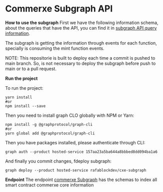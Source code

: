 # Commerxe Subgraph API

**How to use the subgraph** 
First we have the following information schema, about the queries that have the API, you can find it in [subgraph API query information](https://www.figma.com/file/7pzPnBJGiPG2jHaDN9zKNH/Subgraph-API). 

The subgraph is getting the information through events for each function, specially is consuming the mint function events. 

NOTE: This repositorie is built to deploy each time a commit is pushed to main branch. So, is not necessary to deploy the subgraph before push to main or to a pull request.

**Run the project**

To run the project:
```
yarn install
#or 
npm install --save
```
 
Then you need to install graph CLO globally with NPM or Yarn:
```
npm install -g @graphprotocol/graph-cli
#or 
yarn global add @graphprotocol/graph-cli
```

Then you have packages installed, please authenticate through CLI:
```
graph auth --product hosted-service 157aa23a5ba644a8bbbed8dd094ba1a6
```

And finally you commit changes, fdeploy subgraph: 
```
graph deploy --product hosted-service rafablockdev/cxe-subgraph
```

**Endpoint**
The endpoint [commerxe Subgraph](https://api.thegraph.com/subgraphs/name/rafablockdev/cxe-subgraph) has the schemas to index all smart contract commerxe core information
